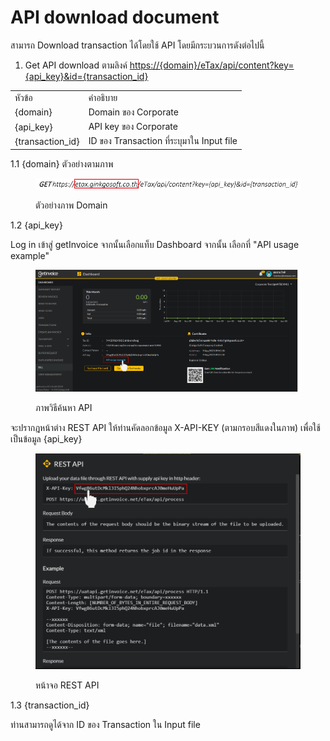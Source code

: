 # API download document

สามารถ Download transaction ได้โดยใช้ API โดยมีกระบวนการดังต่อไปนี้

1. Get API download ตามลิงค์ [https://{domain}/eTax/api/content?key={api\_key}\&id={transaction\_id}](https://{domain}/eTax/api/content?key={api\_key}\&id={transaction\_id})&#x20;

|                   |                                           |
| ----------------- | ----------------------------------------- |
| หัวข้อ            | คำอธิบาย                                  |
| {domain}          | Domain ของ Corporate                      |
| {api\_key}        | API key ของ Corporate                     |
| {transaction\_id} | ID ของ Transaction ที่ระบุมาใน Input file |

1.1 {domain} ตัวอย่างตามภาพ

<figure><img src="../../.gitbook/assets/image (5) (2).png" alt=""><figcaption><p>ตัวอย่างภาพ Domain</p></figcaption></figure>

1.2 {api\_key}

Log in เข้าสู่ getInvoice จากนั้นเลือกแท็บ Dashboard จากนั้น เลือกที่ "API usage example"&#x20;

<figure><img src="../../.gitbook/assets/image (3) (3).png" alt=""><figcaption><p>ภาพวิธีค้นหา API</p></figcaption></figure>

จะปรากฎหน้าต่าง REST API  ให้ท่านคัดลอกข้อมูล X-API-KEY (ตามกรอบสีแดงในภาพ) เพื่อใช้เป็นข้อมูล {api\_key}

<figure><img src="../../.gitbook/assets/image (1).png" alt=""><figcaption><p>หน้าจอ  REST API  </p></figcaption></figure>

1.3 {transaction\_id}

ท่านสามารถดูได้จาก ID ของ Transaction ใน Input file
